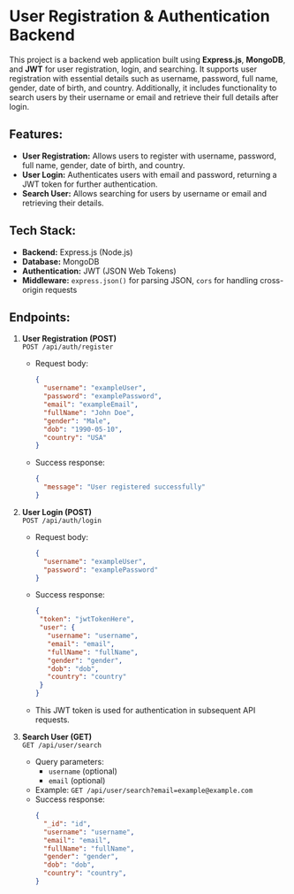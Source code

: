 # **User Registration & Authentication Backend**

This project is a backend web application built using **Express.js**, **MongoDB**, and **JWT** for user registration, login, and searching. It supports user registration with essential details such as username, password, full name, gender, date of birth, and country. Additionally, it includes functionality to search users by their username or email and retrieve their full details after login.

## **Features:**
- **User Registration:** Allows users to register with username, password, full name, gender, date of birth, and country.
- **User Login:** Authenticates users with email and password, returning a JWT token for further authentication.
- **Search User:** Allows searching for users by username or email and retrieving their details.

## **Tech Stack:**
- **Backend:** Express.js (Node.js)
- **Database:** MongoDB
- **Authentication:** JWT (JSON Web Tokens)
- **Middleware:** `express.json()` for parsing JSON, `cors` for handling cross-origin requests

## **Endpoints:**
1. **User Registration (POST)**  
   `POST /api/auth/register`  
   - Request body: 
     ```json
     {
       "username": "exampleUser",
       "password": "examplePassword",
       "email": "exampleEmail",
       "fullName": "John Doe",
       "gender": "Male",
       "dob": "1990-05-10",
       "country": "USA"
     }
     ```
   - Success response:  
     ```json
     {
       "message": "User registered successfully"
     }
     ```

2. **User Login (POST)**  
   `POST /api/auth/login`  
   - Request body:
     ```json
     {
       "username": "exampleUser",
       "password": "examplePassword"
     }
     ```
   - Success response:
     ```json
     {
      "token": "jwtTokenHere",
      "user": {
        "username": "username",
        "email": "email",
        "fullName": "fullName",
        "gender": "gender",
        "dob": "dob",
        "country": "country"
      }
     }
     ```
   - This JWT token is used for authentication in subsequent API requests.

3. **Search User (GET)**  
   `GET /api/user/search`  
   - Query parameters:
     - `username` (optional)
     - `email` (optional)
   - Example: `GET /api/user/search?email=example@example.com`
   - Success response:  
     ```json
     {
       "_id": "id",
       "username": "username",
       "email": "email",
       "fullName": "fullName",
       "gender": "gender",
       "dob": "dob",
       "country": "country",
     }
     ```
